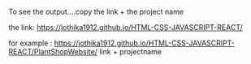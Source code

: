 To see the output....copy the link + the project name

the link: https://jothika1912.github.io/HTML-CSS-JAVASCRIPT-REACT/ 

for example : https://jothika1912.github.io/HTML-CSS-JAVASCRIPT-REACT/PlantShopWebsite/
                         link                            +               projectname
